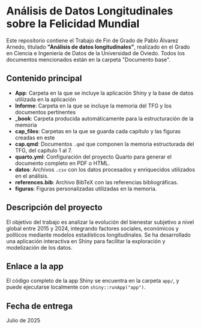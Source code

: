 # Análisis de Datos Longitudinales sobre la Felicidad Mundial

Este repositorio contiene el Trabajo de Fin de Grado de Pablo Álvarez Arnedo, titulado **"Análisis de datos longitudinales"**, realizado en el Grado en Ciencia e Ingeniería de Datos de la Universidad de Oviedo. Todos los documentos mencionados están en la carpeta "Documento base".

## Contenido principal

- **App**: Carpeta en la que se incluye la aplicación Shiny y la base de datos utilizada en la aplicación
- **Informe**: Carpeta en la que se incluye la memoria del TFG y los documentos pertinentes
- **_book**: Carpeta producida automáticamente para la estructuración de la memoria
- **cap_files**: Carpetas en la que se guarda cada capítulo y las figuras creadas en este
- **cap.qmd**: Documentos `.qmd` que componen la memoria estructurada del TFG, del capítulo 1 al 7.
- **quarto.yml**: Configuración del proyecto Quarto para generar el documento completo en PDF o HTML.
- **datos**: Archivos `.csv` con los datos procesados y enriquecidos utilizados en el análisis.
- **references.bib**: Archivo BibTeX con las referencias bibliográficas.
- **figuras**: Figuras personalizadas utilizadas en la memoria.

## Descripción del proyecto

El objetivo del trabajo es analizar la evolución del bienestar subjetivo a nivel global entre 2015 y 2024, integrando factores sociales, económicos y políticos mediante modelos estadísticos longitudinales. Se ha desarrollado una aplicación interactiva en Shiny para facilitar la exploración y modelización de los datos.

## Enlace a la app

El código completo de la app Shiny se encuentra en la carpeta `app/`, y puede ejecutarse localmente con `shiny::runApp("app")`.

## Fecha de entrega

Julio de 2025



